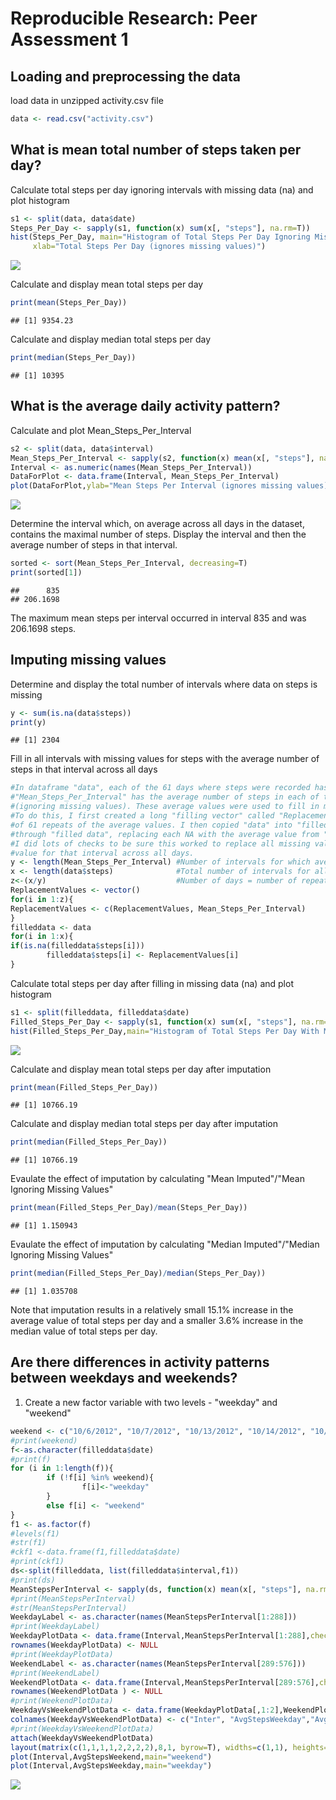 # Reproducible Research: Peer Assessment 1


## Loading and preprocessing the data

load data in unzipped activity.csv file

```r
data <- read.csv("activity.csv")
```

## What is mean total number of steps taken per day?

Calculate total steps per day ignoring intervals with missing data (na) and plot histogram

```r
s1 <- split(data, data$date)
Steps_Per_Day <- sapply(s1, function(x) sum(x[, "steps"], na.rm=T))
hist(Steps_Per_Day, main="Histogram of Total Steps Per Day Ignoring Missing Values",
     xlab="Total Steps Per Day (ignores missing values)")
```

![](./PA1_template_files/figure-html/unnamed-chunk-2-1.png) 

Calculate and display mean total steps per day

```r
print(mean(Steps_Per_Day))
```

```
## [1] 9354.23
```

Calculate and display median total steps per day

```r
print(median(Steps_Per_Day))
```

```
## [1] 10395
```

## What is the average daily activity pattern?
Calculate and plot Mean_Steps_Per_Interval

```r
s2 <- split(data, data$interval)
Mean_Steps_Per_Interval <- sapply(s2, function(x) mean(x[, "steps"], na.rm=T))
Interval <- as.numeric(names(Mean_Steps_Per_Interval))
DataForPlot <- data.frame(Interval, Mean_Steps_Per_Interval)
plot(DataForPlot,ylab="Mean Steps Per Interval (ignores missing values)", main="Average Daily Activity Pattern")
```

![](./PA1_template_files/figure-html/unnamed-chunk-5-1.png) 

Determine the interval which, on average across all days in the dataset, contains the maximal number of steps. Display the interval and then the average number of steps in that interval.

```r
sorted <- sort(Mean_Steps_Per_Interval, decreasing=T)
print(sorted[1])
```

```
##      835 
## 206.1698
```
The maximum mean steps per interval occurred in interval 835 and was 206.1698 steps.

## Imputing missing values

Determine and display the total number of intervals where data on steps is missing

```r
y <- sum(is.na(data$steps))
print(y)
```

```
## [1] 2304
```

Fill in all intervals with missing values for steps with the average number of steps in that interval across all days

```r
#In dataframe "data", each of the 61 days where steps were recorded has exactly 288 intervals. 
#"Mean_Steps_Per_Interval" has the average number of steps in each of the 288 intervals 
#(ignoring missing values). These average values were used to fill in missing values. 
#To do this, I first created a long "filling vector" called "ReplacementValues" which consisted 
#of 61 repeats of the average values. I then copied "data" into "filled data" and looped 
#through "filled data", replacing each NA with the average value from "Replacement Values". 
#I did lots of checks to be sure this worked to replace all missing values with the average 
#value for that interval across all days.
y <- length(Mean_Steps_Per_Interval) #Number of intervals for which average was determined
x <- length(data$steps)              #Total number of intervals for all days
z<-(x/y)                             #Number of days = number of repeats to create in filling vector
ReplacementValues <- vector()
for(i in 1:z){
ReplacementValues <- c(ReplacementValues, Mean_Steps_Per_Interval)       
}
filleddata <- data
for(i in 1:x){
if(is.na(filleddata$steps[i]))
        filleddata$steps[i] <- ReplacementValues[i]
}
```

Calculate total steps per day after filling in missing data (na) and plot histogram

```r
s1 <- split(filleddata, filleddata$date)
Filled_Steps_Per_Day <- sapply(s1, function(x) sum(x[, "steps"], na.rm=T))
hist(Filled_Steps_Per_Day,main="Histogram of Total Steps Per Day With Missing Values Imputed",xlab="Total Steps Per Day (missing values replaced with mean across all days)")
```

![](./PA1_template_files/figure-html/unnamed-chunk-9-1.png) 

Calculate and display mean total steps per day after imputation

```r
print(mean(Filled_Steps_Per_Day))
```

```
## [1] 10766.19
```

Calculate and display median total steps per day after imputation

```r
print(median(Filled_Steps_Per_Day))
```

```
## [1] 10766.19
```

Evaulate the effect of imputation by calculating "Mean Imputed"/"Mean Ignoring Missing Values"

```r
print(mean(Filled_Steps_Per_Day)/mean(Steps_Per_Day))
```

```
## [1] 1.150943
```

Evaulate the effect of imputation by calculating "Median Imputed"/"Median Ignoring Missing Values"

```r
print(median(Filled_Steps_Per_Day)/median(Steps_Per_Day))
```

```
## [1] 1.035708
```

Note that imputation results in a relatively small 15.1% increase in the average value of total steps per day and a smaller 3.6% increase in the median value of total steps per day. 

## Are there differences in activity patterns between weekdays and weekends?

1. Create a new factor variable with two levels - "weekday" and "weekend"

```r
weekend <- c("10/6/2012", "10/7/2012", "10/13/2012", "10/14/2012", "10/20/2012", "10/21/2012", "10/27/2012", "10/28/2012", "11/3/2012", "11/4/2012", "11/10/2012", "11/11/2012", "11/17/2012", "11/18/2012", "11/24/2012", "11/25/2012")
#print(weekend)
f<-as.character(filleddata$date)
#print(f)
for (i in 1:length(f)){
        if (!f[i] %in% weekend){
                f[i]<-"weekday"
        }
        else f[i] <- "weekend"
}
f1 <- as.factor(f)
#levels(f1)
#str(f1)
#ckf1 <-data.frame(f1,filleddata$date)
#print(ckf1)
ds<-split(filleddata, list(filleddata$interval,f1))
#print(ds)
MeanStepsPerInterval <- sapply(ds, function(x) mean(x[, "steps"], na.rm=T))
#print(MeanStepsPerInterval)
#str(MeanStepsPerInterval)
WeekdayLabel <- as.character(names(MeanStepsPerInterval[1:288]))
#print(WeekdayLabel)
WeekdayPlotData <- data.frame(Interval,MeanStepsPerInterval[1:288],check.names=F)
rownames(WeekdayPlotData) <- NULL
#print(WeekdayPlotData)
WeekendLabel <- as.character(names(MeanStepsPerInterval[289:576]))
#print(WeekendLabel)
WeekendPlotData <- data.frame(Interval,MeanStepsPerInterval[289:576],check.names=F)
rownames(WeekendPlotData ) <- NULL
#print(WeekendPlotData)
WeekdayVsWeekendPlotData <- data.frame(WeekdayPlotData[,1:2],WeekendPlotData[2])
colnames(WeekdayVsWeekendPlotData) <- c("Inter", "AvgStepsWeekday","AvgStepsWeekend" )
#print(WeekdayVsWeekendPlotData)
attach(WeekdayVsWeekendPlotData)
layout(matrix(c(1,1,1,1,2,2,2,2),8,1, byrow=T), widths=c(1,1), heights=c(1,1))
plot(Interval,AvgStepsWeekend,main="weekend")
plot(Interval,AvgStepsWeekday,main="weekday")
```

![](./PA1_template_files/figure-html/unnamed-chunk-14-1.png) 
